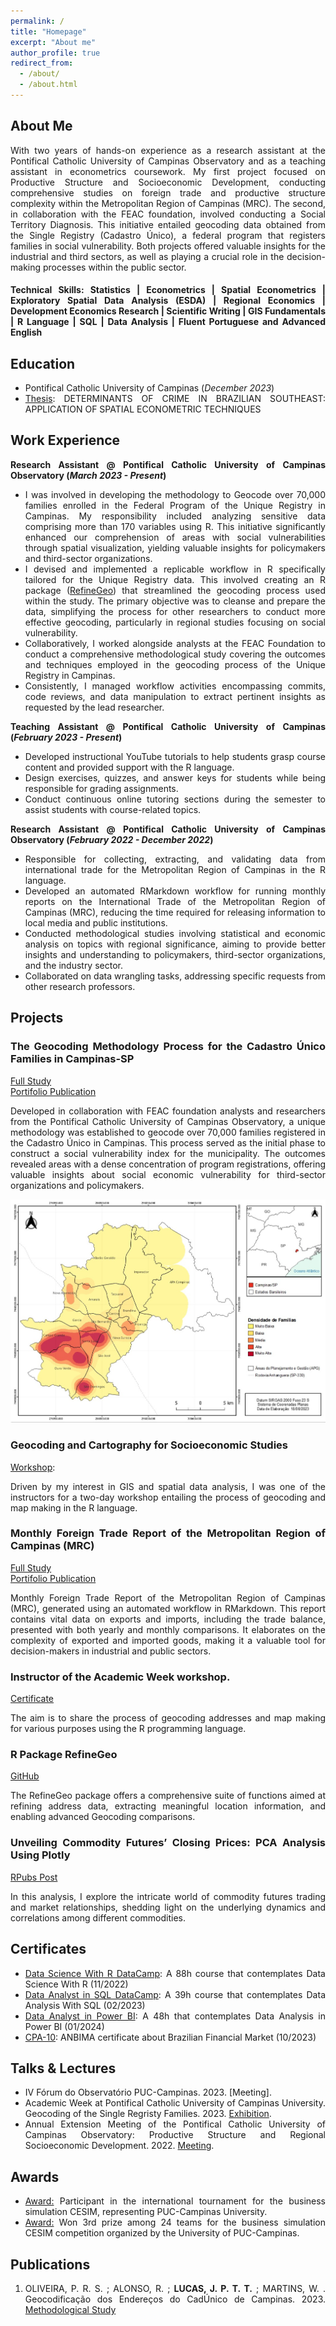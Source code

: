 ```yaml
---
permalink: /
title: "Homepage"
excerpt: "About me"
author_profile: true
redirect_from: 
  - /about/
  - /about.html
---
```


<style>body {text-align: justify}</style>

## About Me

With two years of hands-on experience as a research assistant at the Pontifical Catholic University of Campinas Observatory and as a teaching assistant in econometrics coursework. My first project focused on Productive Structure and Socioeconomic Development, conducting comprehensive studies on foreign trade and productive structure complexity within the Metropolitan Region of Campinas (MRC). The second, in collaboration with the FEAC foundation, involved conducting a Social Territory Diagnosis. This initiative entailed geocoding data obtained from the Single Registry (Cadastro Único), a federal program that registers families in social vulnerability. Both projects offered valuable insights for the industrial and third sectors, as well as playing a crucial role in the decision-making processes within the public sector.


#### Technical Skills: Statistics | Econometrics | Spatial Econometrics | Exploratory Spatial Data Analysis (ESDA) | Regional Economics | Development Economics Research | Scientific Writing | GIS Fundamentals | R Language | SQL | Data Analysis | Fluent Portuguese and Advanced English

## Education

- Pontifical Catholic University of Campinas (_December 2023_)
- [Thesis](https://pedrotl.github.io/portfolio/portfolio-2/): DETERMINANTS OF CRIME IN BRAZILIAN SOUTHEAST: APPLICATION OF SPATIAL ECONOMETRIC TECHNIQUES

## Work Experience

**Research Assistant @ Pontifical Catholic University of Campinas Observatory (_March 2023 - Present_)**


- I was involved in developing the methodology to Geocode over 70,000 families enrolled in the Federal Program of the Unique Registry in Campinas. My responsibility included analyzing sensitive data comprising more than 170 variables using R. This initiative significantly enhanced our comprehension of areas with social vulnerabilities through spatial visualization, yielding valuable insights for policymakers and third-sector organizations.
- I devised and implemented a replicable workflow in R specifically tailored for the Unique Registry data. This involved creating an R package ([RefineGeo](https://github.com/PedroTL/RefineGeo)) that streamlined the geocoding process used within the study. The primary objective was to cleanse and prepare the data, simplifying the process for other researchers to conduct more effective geocoding, particularly in regional studies focusing on social vulnerability.
- Collaboratively, I worked alongside analysts at the FEAC Foundation to conduct a comprehensive methodological study covering the outcomes and techniques employed in the geocoding process of the Unique Registry in Campinas.
- Consistently, I managed workflow activities encompassing commits, code reviews, and data manipulation to extract pertinent insights as requested by the lead researcher.


**Teaching Assistant @ Pontifical Catholic University of Campinas (_February 2023 - Present_)**

- Developed instructional YouTube tutorials to help students grasp course content and provided support with the R language.
- Design exercises, quizzes, and answer keys for students while being responsible for grading assignments.
- Conduct continuous online tutoring sections during the semester to assist students with course-related topics.

**Research Assistant @ Pontifical Catholic University of Campinas Observatory (_February 2022 - December 2022_)**

- Responsible for collecting, extracting, and validating data from international trade for the Metropolitan Region of Campinas in the R language.
- Developed an automated RMarkdown workflow for running monthly reports on the International Trade of the Metropolitan Region of Campinas (MRC), reducing the time required for releasing information to local media and public institutions.
- Conducted methodological studies involving statistical and economic analysis on topics with regional significance, aiming to provide better insights and understanding to policymakers, third-sector organizations, and the industry sector.
- Collaborated on data wrangling tasks, addressing specific requests from other research professors. 

## Projects

### The Geocoding Methodology Process for the Cadastro Único Families in Campinas-SP
[Full Study](https://feac.org.br/wp-content/uploads/2023/10/Geocodificacao_FEAC.pdf?portfolioCats=3105#new_tab)<br>
[Portifolio Publication](https://pedrotl.github.io/portfolio/portfolio-1/)

Developed in collaboration with FEAC foundation analysts and researchers from the Pontifical Catholic University of Campinas Observatory, a unique methodology was established to geocode over 70,000 families registered in the Cadastro Único in Campinas. This process served as the initial phase to construct a social vulnerability index for the municipality. The outcomes revealed areas with a dense concentration of program registrations, offering valuable insights about social economic vulnerability for third-sector organizations and policymakers.


<img src="/images/1-Map-Geocoding.jpeg" alt="1-Map-Geocoding" />

### Geocoding and Cartography for Socioeconomic Studies
[Workshop](https://drive.google.com/file/d/1L3MPm8HDa4l9S6Ercza_izJzuLNSIsUG/view?usp=sharing): 

Driven by my interest in GIS and spatial data analysis, I was one of the instructors for a two-day workshop entailing the process of geocoding and map making in the R language.

### Monthly Foreign Trade Report of the Metropolitan Region of Campinas (MRC)
[Full Study](https://observatorio.puc-campinas.edu.br/informativo-mensal-balanca-comercial-da-regiao-metropolitana-de-campinas-volume-5-n-06-2022/)<br>
[Portifolio Publication](https://pedrotl.github.io/portfolio/portfolio-3/)

Monthly Foreign Trade Report of the Metropolitan Region of Campinas (MRC), generated using an automated workflow in RMarkdown. This report contains vital data on exports and imports, including the trade balance, presented with both yearly and monthly comparisons. It elaborates on the complexity of exported and imported goods, making it a valuable tool for decision-makers in industrial and public sectors.

### Instructor of the Academic Week workshop. 
[Certificate](https://drive.google.com/file/d/1L3MPm8HDa4l9S6Ercza_izJzuLNSIsUG/view?usp=sharing)

The aim is to share the process of geocoding addresses and map making for various purposes using the R programming language.

### R Package RefineGeo
[GitHub](https://github.com/PedroTL/RefineGeo)

The RefineGeo package offers a comprehensive suite of functions aimed at refining address data, extracting meaningful location information, and enabling advanced Geocoding comparisons. 

### Unveiling Commodity Futures’ Closing Prices: PCA Analysis Using Plotly
[RPubs Post](https://rpubs.com/PedroT/commodity-futures-closing-prices-pca-plotly)

In this analysis, I explore the intricate world of commodity futures trading and market relationships, shedding light on the underlying dynamics and correlations among different commodities.

## Certificates

- [Data Science With R DataCamp](https://www.datacamp.com/statement-of-accomplishment/track/f69f2360a7cd0cf98b5b9ccd1958a4cc87364a34): A 88h course that contemplates Data Science With R (11/2022)
- [Data Analyst in SQL DataCamp](https://www.datacamp.com/statement-of-accomplishment/track/f69f2360a7cd0cf98b5b9ccd1958a4cc87364a34): A 39h course that contemplates Data Analysis With SQL (02/2023)
- [Data Analyst in Power BI](https://drive.google.com/drive/search?hl=pt-br&q=certificate): A 48h that contemplates Data Analysis in Power BI (01/2024)
- [CPA-10](https://drive.google.com/file/d/1MfT8-hTr-Z2gngmuGxUjMFFX2NLqX8p2/view): ANBIMA certificate about Brazilian Financial Market (10/2023)

## Talks & Lectures

- IV Fórum do Observatório PUC-Campinas. 2023. [Meeting].
- Academic Week at Pontifical Catholic University of Campinas University. Geocoding of the Single Regristy Families. 2023. [Exhibition](https://drive.google.com/file/d/1A0jvTvv9-1QJMUhVJcPWKSG7ejmmY03D/view?usp=sharing).
- Annual Extension Meeting of the Pontifical Catholic University of Campinas Observatory: Productive Structure and Regional Socioeconomic Development. 2022. [Meeting](https://drive.google.com/file/d/1DZ-FjKGwzFQF7h89__iNQDeGrHK6U2_w/view?usp=sharing).

## Awards

- [Award:](https://drive.google.com/file/d/11LhUSPF7HbENFEBxvg8vdNcd5UTG_4Cc/view?usp=sharing) Participant in the international tournament for the business simulation CESIM, representing PUC-Campinas University.
- [Award:](https://www.puc-campinas.edu.br/puc-campinas-e-cbyk-anunciam-vencedores-de-torneio-de-simulacao-de-negocios/) Won 3rd prize among 24 teams for the business simulation CESIM competition organized by the University of PUC-Campinas.

## Publications

1. OLIVEIRA, P. R. S. ; ALONSO, R. ; **LUCAS, J. P. T. T.** ; MARTINS, W. . Geocodificação dos Endereços do CadÚnico de Campinas. 2023. [Methodological Study](https://observatorio.puc-campinas.edu.br/geocodificacao-dos-enderecos-do-cadunico-de-campinas/)
